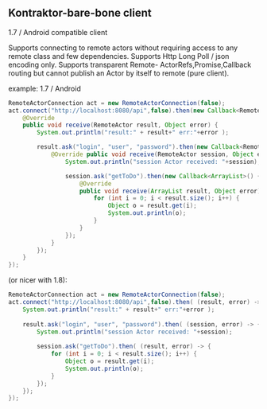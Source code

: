## Kontraktor-bare-bone client

1.7 / Android compatible client

Supports connecting to remote actors without requiring access to any remote class and few dependencies.
Supports Http Long Poll / json encoding only. Supports transparent Remote- ActorRefs,Promise,Callback routing 
but cannot publish an Actor by itself to remote (pure client).

example:
1.7 / Android
```java
RemoteActorConnection act = new RemoteActorConnection(false);
act.connect("http://localhost:8080/api",false).then(new Callback<RemoteActor>() {
    @Override
    public void receive(RemoteActor result, Object error) {
        System.out.println("result:" + result+" err:"+error );

        result.ask("login", "user", "password").then(new Callback<RemoteActor>() {
            @Override public void receive(RemoteActor session, Object error) {
                System.out.println("session Actor received: "+session);

                session.ask("getToDo").then(new Callback<ArrayList>() {
                    @Override
                    public void receive(ArrayList result, Object error) {
                        for (int i = 0; i < result.size(); i++) {
                            Object o = result.get(i);
                            System.out.println(o);
                        }
                    }
                });
            }
        });
    }
});
```
(or nicer with 1.8):
```java
RemoteActorConnection act = new RemoteActorConnection(false);
act.connect("http://localhost:8080/api",false).then( (result, error) -> {
    System.out.println("result:" + result+" err:"+error );
    
    result.ask("login", "user", "password").then( (session, error) -> {
        System.out.println("session Actor received: "+session);
        
        session.ask("getToDo").then( (result, error) -> {
            for (int i = 0; i < result.size(); i++) {
                Object o = result.get(i);
                System.out.println(o);
            }
        });
    });
});
```
